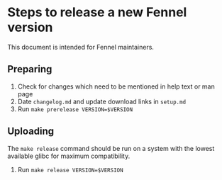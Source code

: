 # Steps to release a new Fennel version

This document is intended for Fennel maintainers.

## Preparing

1. Check for changes which need to be mentioned in help text or man page
2. Date `changelog.md` and update download links in `setup.md`
3. Run `make prerelease VERSION=$VERSION`

## Uploading

The `make release` command should be run on a system with the lowest
available glibc for maximum compatibility.

1. Run `make release VERSION=$VERSION`
